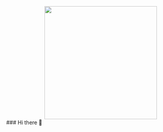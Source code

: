 <div id="header" align="center">
  <div id="header" align="center">
    <img src="https://media2.giphy.com/media/qMBBrQGnCovagXRguC/giphy.gif?cid=ecf05e47o723jqw5zp98fx7b0sm9la9g6k9qt0wr6f42mr42&ep=v1_gifs_related&rid=giphy.gif&ct=s" width="300"/>
  </div>
</div>
### Hi there 👋

<!--
**Defolto/Defolto** is a ✨ _special_ ✨ repository because its `README.md` (this file) appears on your GitHub profile.

Here are some ideas to get you started:

- 🔭 I’m currently working on ...
- 🌱 I’m currently learning ...
- 👯 I’m looking to collaborate on ...
- 🤔 I’m looking for help with ...
- 💬 Ask me about ...
- 📫 How to reach me: ...
- 😄 Pronouns: ...
- ⚡ Fun fact: ...
-->
